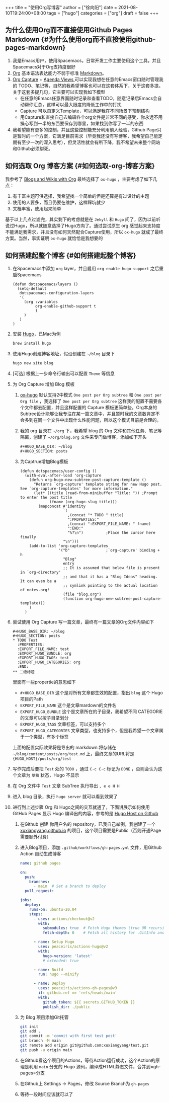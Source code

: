 +++
title = "使用Org写博客"
author = ["徐向阳"]
date = 2021-08-10T19:24:00+08:00
tags = ["hugo"]
categories = ["org"]
draft = false
+++

## 为什么使用Org而不直接使用Github Pages Markdown {#为什么使用org而不直接使用github-pages-markdown}

1.  我是Emacs用户，使用Spacemacs，日常开发工作主要使用这个工具，并且Spacemacs对于Org支持度很好
2.  [Org](https://orgmode.org/org.html) 基本语法表达能力不弱于标准 [Markdown](https://www.markdownguide.org/basic-syntax/)。
3.  [Org Capture](https://orgmode.org/org.html#Capture-and-Attachments) + [Agenda Views ](https://orgmode.org/manual/Agenda-Views.html#Agenda-Views)可以实现我想在任意的Emacs窗口随时管理我的 TODO、笔记等，自然的我希望博客也可以在这套体系下，关于这套多提。关于这套多提几句，它主要可以实现我如下模型
    -   在任意的Emacs任意界面随时记录和查看TODO，随意记录后Emacs会自动帮你汇总，这样可以最大限度的降低工作中的打扰
    -   Capture 可以自定义Template，可以满足我在不同场景下预制结构
    -   用Capture和直接自己去编辑各个org文件是非常不同的感受，你永远不用操心写到一半的东西要保存到哪里，如果找到你写了一半的东西
4.  我希望能有更多的控制，并且这些控制能充分利用前人经验，Github Page只是暂时的一个方案，它满足目前需求（毕竟我还没有写博客，我希望自己能定期有至少一次的深入思考），但灵活性就会有所下降，我不希望未来整个网站和Github必须绑死。


## 如何选取 Org 博客方案 {#如何选取-org-博客方案}

我参考了 [Blogs and Wikis with Org](https://orgmode.org/worg/org-blog-wiki.html) 最终选择了 `ox-hugo` ，主要考虑了如下几点：

1.  有丰富主题可供选择，我希望找一个简单的但是还算是有过设计的主题
2.  使用的人要多，而且仍要在维护，这样踩坑就少
3.  文档丰富，使用起来简单

基于以上几点过滤完，其实剩下的考虑就是在 `Jekyll` 和 `Hugo` 间了，因为以前听说过Hugo，所以就随意选择了Hugo方向了。通过尝试原生 org 感觉起来支持度不能满足我需求，并且没有如何天然配合Capture使用，所以 `ox-hugo` 就成了最终方案。当然，事实证明 `ox-hugo` 就恰恰是我想要的


## 如何搭建起整个博客 {#如何搭建起整个博客}

1.  在Spacemacs中添加 `org` layer，并且启用 `org-enable-hugo-support` 之后重启Spacemacs

    ```emacs-lisp
    (defun dotspacemacs/layers ()
      (setq-default
       dotspacemacs-configuration-layers
       '(
         (org :variables
              org-enable-github-support t
              )
         )
       )
    )
    ```
2.  安装 [Hugo](https://gohugo.io/)，已Mac为例

    ```bash
    brew install hugo
    ```
3.  使用Hugo创建博客地址，假设创建在 `~/blog` 目录下

    ```bash
    hugo new site blog
    ```
4.  [可选] 根据上一步命令行输出可以配置 `Theme` 等信息
5.  为 Org Capture 增加 Blog 模板
    1.  [ox-hugo](https://ox-hugo.scripter.co/) 默认支持2中模式 `One post per Org subtree` 和 `One post per Org file` ，我选择了 `One post per Org subtree` 这样我的配置不需要各个文件都去配置，并且这样配置的 Capture 模板更简单些。Org本身的Subtree设计能够让我专注在某一篇文章中，并且暂时我的文章数肯定不会多到在同一个文件中出现什么性能问题，所以这个模式目前是合理的。
    2.  我的 org 目录在 `~/org` 下，我希望 blog 的 Org 文件和其他任务、笔记等隔离，创建了 `~/org/blog.org` 文件来专门做博客，添加如下开头

        ```org
        #+HUGO_BASE_DIR: ~/blog
        #+HUGO_SECTION: posts
        ```
    3.  为Captrue增加Blog模板

        ```emacs-lisp
        (defun dotspacemacs/user-config ()
          (with-eval-after-load 'org-capture
            (defun org-hugo-new-subtree-post-capture-template ()
              "Returns `org-capture' template string for new Hugo post.
        See `org-capture-templates' for more information."
              (let* ((title (read-from-minibuffer "Title: ")) ;Prompt to enter the post title
                     (fname (org-hugo-slug title)))
                (mapconcat #'identity
                           `(
                             ,(concat "* TODO " title)
                             ":PROPERTIES:"
                             ,(concat ":EXPORT_FILE_NAME: " fname)
                             ":END:"
                             "%?\n")          ;Place the cursor here finally
                           "\n")))
            (add-to-list 'org-capture-templates
                         '("b"                ;`org-capture' binding + h
                           "Blog"
                           entry
                           ;; It is assumed that below file is present in `org-directory'
                           ;; and that it has a "Blog Ideas" heading. It can even be a
                           ;; symlink pointing to the actual location of notes.org!
                           (file "blog.org")
                           (function org-hugo-new-subtree-post-capture-template)))
            )
          )
        ```
6.  尝试使用 Org Capture 写一篇文章，最终有一篇文章的Org文件内容如下

    ```text
    #+HUGO_BASE_DIR: ~/blog
    #+HUGO_SECTION: posts
    ​* TODO Test
      :PROPERTIES:
      :EXPORT_FILE_NAME: test
      :EXPORT_HUGO_BUNDLE: org
      :EXPORT_HUGO_TAGS: test
      :EXPORT_HUGO_CATEGORIES: org
      :END:
    ** 二级标题
    ```

    里面有一些propertie的意思如下

    -   `#+HUGO_BASE_DIR` 这个是对所有文章都生效的配置，指出 `blog` 这个 Hugo 项目的Path
    -   `EXPORT_FILE_NAME` 这个是文章mardown的文件名
    -   `EXPORT_HUGO_BUNDLE` 这个是文章所在的子目录，我希望不同 CATEGORIE 的文章可以按子目录划分
    -   `EXPORT_HUGO_TAGS` 文章标签，可以支持多个
    -   `EXPORT_HUGO_CATEGORIES` 文章类型，也支持多个，但是我希望一个文章属于一个类型，有多个标签

    上面的配置实际效果将是导出的 markdown 将存储在 `~/blog/content/posts/org/test.md` 上，最终文章的URL将是 `{HUGO_HOST}/posts/org/test`
7.  写作完成后要把 `Test` 处的 `TODO` ，通过 `C-c C-c` 标记为 `DONE` ，否则会认为这个文章为 `草稿` 状态，Hugo 不显示
8.  在 Org 文件中 `Test` 文章 SubTree 执行导出 `, e e H H`
9.  进入 blog 目录，执行 `hugo server` 就可以看到效果了
10. 进行到上述步骤 Org 和 Hugo之间的交互就通了，下面讲展示如何使用 GitHub Pages 显示 Hugo 编译出的内容，参考的是 [Hugo Host on Github](https://gohugo.io/hosting-and-deployment/hosting-on-github/)
    1.  在Github 创建 你用户名的 repository，已我自己举例，我创建了一个 [xuxiangyang.github.io](https://github.com/xuxiangyang/xuxiangyang.github.io) 的项目，这个项目需要是Public（否则开通Page需要额外付费）
    2.  进入Blog项目，添加 `.github/workflows/gh-pages.yml` 文件，用Github Action 自动生成博客

        ```yaml
        name: github pages

        on:
          push:
            branches:
        ​      - main  # Set a branch to deploy
          pull_request:

        jobs:
          deploy:
            runs-on: ubuntu-20.04
            steps:
        ​      - uses: actions/checkout@v2
                with:
                  submodules: true  # Fetch Hugo themes (true OR recursive)
                  fetch-depth: 0    # Fetch all history for .GitInfo and .Lastmod

              - name: Setup Hugo
                uses: peaceiris/actions-hugo@v2
                with:
                  hugo-version: 'latest'
                  # extended: true

              - name: Build
                run: hugo --minify

              - name: Deploy
                uses: peaceiris/actions-gh-pages@v3
                if: github.ref == 'refs/heads/main'
                with:
                  github_token: ${{ secrets.GITHUB_TOKEN }}
                  publish_dir: ./public
        ```
    3.  为 Blog 项目添加Git托管

        ```bash
        git init
        git add .
        git commit -m 'commit with first test post'
        git branch -M main
        git remote add origin git@github.com:xuxiangyang/test.git
        git push -u origin main
        ```
    4.  在Github看这个项目的Actions，等待Action运行成功，这个Action的原理是利用 `main` 分支的 Hugo 源码，编译成HTML静态文件，合并到=gh-pages=分支
    5.  在Github上 Settings -> Pages，修改 Source Branch为 `gh-pages`
    6.  等待一段时间应该就可以了